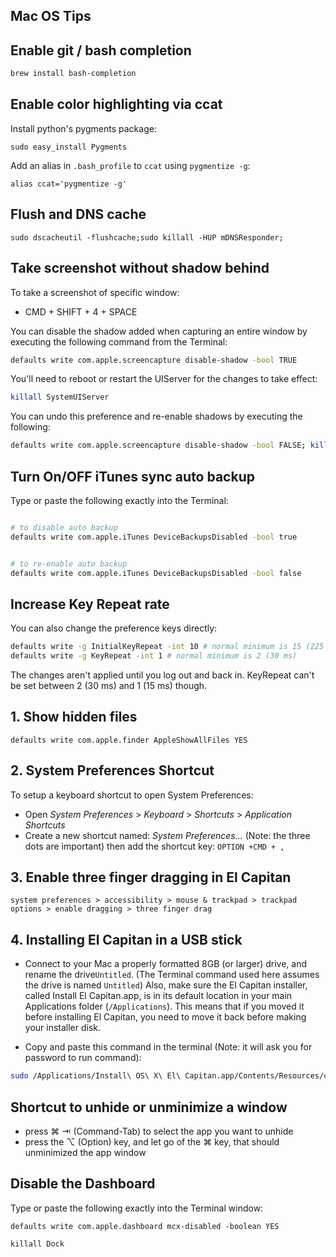## Mac OS Tips

## Enable git / bash completion

```bash
brew install bash-completion
```

## Enable color highlighting via ccat

Install python's pygments package:

```
sudo easy_install Pygments
```
Add an alias in ```.bash_profile``` to ```ccat``` using ```pygmentize -g```:

```
alias ccat='pygmentize -g'
```

## Flush and DNS cache

```
sudo dscacheutil -flushcache;sudo killall -HUP mDNSResponder; 
```

## Take screenshot without shadow behind

To take a screenshot of specific window:

* CMD + SHIFT + 4 + SPACE

You can disable the shadow added when capturing an entire window by executing the following command from the Terminal:

```bash
defaults write com.apple.screencapture disable-shadow -bool TRUE
```
You'll need to reboot or restart the UIServer for the changes to take effect:

```bash
killall SystemUIServer
```
You can undo this preference and re-enable shadows by executing the following:

```bash
defaults write com.apple.screencapture disable-shadow -bool FALSE; killall SystemUIServer
```


## Turn On/OFF iTunes sync auto backup

Type or paste the following exactly into the Terminal:
```bash

# to disable auto backup
defaults write com.apple.iTunes DeviceBackupsDisabled -bool true


# to re-enable auto backup
defaults write com.apple.iTunes DeviceBackupsDisabled -bool false
```

## Increase Key Repeat rate

You can also change the preference keys directly:
```bash
defaults write -g InitialKeyRepeat -int 10 # normal minimum is 15 (225 ms)
defaults write -g KeyRepeat -int 1 # normal minimum is 2 (30 ms)
```
The changes aren't applied until you log out and back in. KeyRepeat can't be set between 2 (30 ms) and 1 (15 ms) though.

## 1. Show hidden files
```defaults write com.apple.finder AppleShowAllFiles YES```

## 2. System Preferences Shortcut
To setup a keyboard shortcut to open System Preferences:

* Open *System Preferences* > *Keyboard* > *Shortcuts* > *Application Shortcuts*
* Create a new shortcut named: *System Preferences...* (Note: the three dots are important) then add the shortcut key: ```OPTION +CMD + ,```

## 3. Enable three finger dragging in El Capitan

```
system preferences > accessibility > mouse & trackpad > trackpad options > enable dragging > three finger drag
```


## 4. Installing El Capitan in a USB stick

* Connect to your Mac a properly formatted 8GB (or larger) drive, and rename the drive```Untitled```. (The Terminal command used here assumes the drive is named ```Untitled```) Also, make sure the El Capitan installer, called Install El Capitan.app, is in its default location in your main Applications folder (```/Applications```). This means that if you moved it before installing El Capitan, you need to move it back before making your installer disk.

* Copy and paste this command in the terminal (Note: it will ask you for password to run command):
```bash
sudo /Applications/Install\ OS\ X\ El\ Capitan.app/Contents/Resources/createinstallmedia --volume /Volumes/Untitled --applicationpath /Applications/Install\ OS\ X\ El\ Capitan.app --nointeraction
```

## Shortcut to unhide or unminimize a window

* press ⌘ ⇥ (Command-Tab) to select the app you want to unhide
* press the ⌥ (Option) key, and let go of the ⌘ key, that should unminimized the app window

## Disable the Dashboard

Type or paste the following exactly into the Terminal window:

```defaults write com.apple.dashboard mcx-disabled -boolean YES```

```killall Dock```

